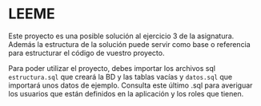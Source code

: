 # LEEME #

Este proyecto es una posible solución al ejercicio 3 de la asignatura. Además la estructura de la solución puede servir como base o referencia para estructurar el código de vuestro proyecto.

Para poder utilizar el proyecto, debes importar los archivos sql ```estructura.sql``` que creará la BD y las tablas vacías y ```datos.sql``` que importará unos datos de ejemplo. Consulta este último .sql para averiguar los usuarios que están definidos en la aplicación y los roles que tienen.
